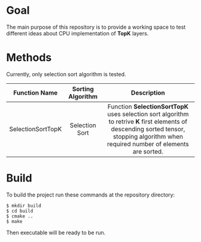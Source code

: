 # Goal
The main purpose of this repository is to provide a working space to test different ideas about CPU implementation of **TopK** layers. 

# Methods
Currently, only selection sort algorithm is tested.

| Function Name | Sorting Algorithm | Description |
|:-------------:|:-------------:|:-----:|
| SelectionSortTopK | Selection Sort | Function **SelectionSortTopK** uses selection sort algorithm to retrive **K** first elements of descending sorted tensor, stopping algorithm when required number of elements are sorted. | 

# Build
To build the project run these commands at the repository directory:
```
$ mkdir build
$ cd build
$ cmake ..
$ make
```

Then executable will be ready to be run.